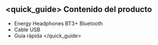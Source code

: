 ## <quick_guide> Contenido del producto

* Energy Headphones BT3+ Bluetooth
* Cable USB
* Guía rápida
</quick_guide>

